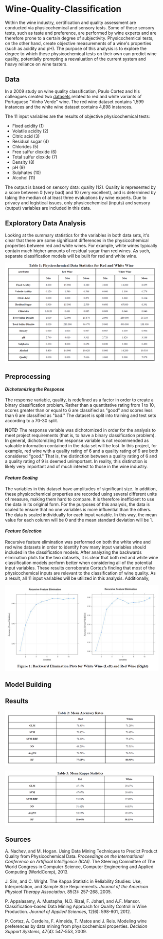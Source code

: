 # Wine-Quality-Classification

Within the wine industry, certification and quality assessment are conducted via physicochemical and sensory tests. Some of these sensory tests, such as taste and preference, are performed by wine experts and are therefore prone to a certain degree of subjectivity. Physicochemical tests, on the other hand, create objective measurements of a wine's properties (such as acidity and pH). The purpose of this analysis is to explore the degree to which these physicochemical tests on their own can predict wine quality, potentially prompting a reevaluation of the current system and heavy reliance on wine tasters.

## Data

In a 2009 study on wine quality classification, Paulo Cortez and his colleagues created two [datasets](https://archive.ics.uci.edu/ml/datasets/wine+quality) related to red and white variants of Portuguese "Vinho Verde" wine. The red wine dataset contains 1,599 instances and the white wine dataset contains 4,898 instances. 

The 11 input variables are the results of objective physicochemical tests: 
*   Fixed acidity (1)
*   Volatile acidity (2)
*   Citric acid (3)
*   Residual sugar (4)
*   Chlorides (5)
*   Free sulfur dioxide (6)
*   Total sulfur dioxide (7)
*   Density (8)
*   pH (9)
*   Sulphates (10)
*   Alcohol (11)

The output is based on sensory data: quality (12). Quality is represented by a score between 0 (very bad) and 10 (very excellent), and is determined by taking the median of at least three evaluations by wine experts. Due to privacy and logistical issues, only physicochemical (inputs) and sensory (output) variables are included in this data.

## Exploratory Data Analysis

Looking at the summary statistics for the variables in both data sets, it's clear that there are some significant differences in the physicochemical properties between red and white wines. For example, white wines typically contain much higher amounts of residual sugar than red wines. As such, separate classification models will be built for red and white wine.

![](/images/summary_statistics.PNG)


## Preprocessing

#### *Dichotomizing the Response*
The response variable, quality, is redefined as a factor in order to create a binary classification problem. Rather than a quantitative rating from 1 to 10, scores greater than or equal to 6 are classified as "good" and scores less than 6 are classified as "bad." The dataset is split into training and test sets according to a 70-30 split.

**NOTE:** The response variable was dichotomized in order for the analysis to meet project requirements (that is, to have a binary classification problem). In general, dichotomizing the response variable is not recommended as valuable information contained in the data set will be lost. In this project, for example, red wine with a quality rating of 6 and a quality rating of 9 are both considered "good." That is, the distinction between a quality rating of 6 and a quality rating of 9 is deemed unimportant. In reality, this distinction is likely very important and of much interest to those in the wine industry. 

#### *Feature Scaling*
The variables in this dataset have amplitudes of significant size. In addition, these physicochemical properties are recorded using several different units of measure, making them hard to compare. It is therefore inefficient to use the data in its original form. For the purposes of this analysis, the data is scaled to ensure that no one variables is more influential than the others. The data is scaled individually for each input variable. In this way, the mean value for each column will be 0 and the mean standard deviation will be 1.


#### *Feature Selection*
Recursive feature elimination was performed on both the white wine and red wine datasets in order to identify how many input variables should included in the classification models. After analyzing the backwards elimination plots for the two datasets, it is clear that both red and white wine classification models perform better when considering all of the potential input variables. These results corroborate Cortez’s finding that most of the physicochemical inputs are relevant to the classification of wine quality. As a result, all 11 input variables will be utilized in this analysis. Additionally, 

![](/images/feature_selection.PNG)

## Model Building


## Results

![](/images/results_accuracy.PNG)

![](/images/results_kappa.PNG)

## Sources

A. Nachev, and M. Hogan. Using Data Mining Techniques to Predict Product Quality from Physicochemical Data. *Proceedings on the International Conference on Artificial Intelligence (ICAI).* The Steering Committee of The World Congress in Computer Science, Computer Engineering and Applied Computing (WorldComp), 2013.

J. Sim, and C. Wright. The Kappa Statistic in Reliability Studies: Use, Interpretation, and Sample Size Requirements. *Journal of the American Physical Therapy Association,* 85(3): 257-268, 2005.

P. Appalasamy, A. Mustapha, N.D. Rizal, F. Johari, and A.F. Mansor. Classification-based Data Mining Approach for Quality Control in Wine Production. *Journal of Applied Sciences,* 12(6): 598-601, 2012.

P. Cortez, A. Cerdeira, F. Almeida, T. Matos and J. Reis. Modeling wine preferences by data mining from physicochemical properties. *Decision Support Systems,* 47(4): 547-553, 2009.
